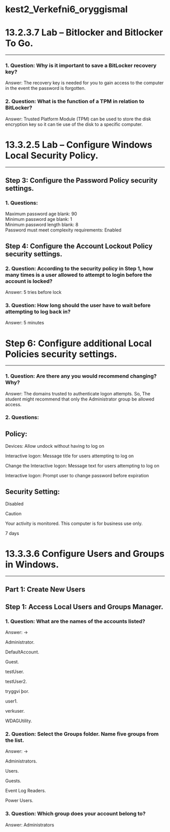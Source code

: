 # kest2_Verkefni6_oryggismal



# 13.2.3.7 Lab – Bitlocker and Bitlocker To Go.
--------------------
### 1. Question: Why is it important to save a BitLocker recovery key?
Answer: The recovery key is needed for you to gain access to the computer in the event the password is forgotten.

### 2. Question: What is the function of a TPM in relation to BitLocker?
Answer: Trusted Platform Module (TPM) can be used to store the disk encryption key so it can tie use of the disk to a specific computer.


# 13.3.2.5 Lab – Configure Windows Local Security Policy.
--------------------
## Step 3:  Configure the Password Policy security settings.

### 1. Questions:
  Maximum password age blank: 90 <br />
  Minimum password age blank: 1 <br />
  Minimum password length blank: 8 <br />
  Password must meet complexity requirements: Enabled
  
## Step 4:  Configure the Account Lockout Policy security settings.

### 2. Question: According to the security policy in Step 1, how many times is a user allowed to attempt to login before the account is locked?
Answer: 5 tries before lock

### 3. Question: How long should the user have to wait before attempting to log back in?
Answer: 5 minutes


# Step 6:  Configure additional Local Policies security settings.
--------------------

### 1. Question: Are there any you would recommend changing? Why?
Answer: The domains trusted to authenticate logon attempts. So, The student might recommend that only the Administrator group be allowed access.

### 2. Questions:
Policy:
-----
   Devices: Allow undock without having to log on
   
   Interactive logon: Message title for users attempting to log on
   
   Change the Interactive logon: Message text for users attempting to log on
   
   Interactive logon: Prompt user to change password before expiration


Security Setting:
-----
   Disabled
   
   Caution
   
   Your activity is monitored. This computer is for business use only.
   
   7 days
   
   
# 13.3.3.6 Configure Users and Groups in Windows.
--------------------
## Part 1:  Create New Users

## Step 1:  Access Local Users and Groups Manager.
### 1. Question: What are the names of the accounts listed?
Answer: ->

  Administrator.
  
  DefaultAccount.
  
  Guest.
  
  testUser.
  
  testUser2.
  
  tryggvi þor.
  
  user1.
  
  verkuser.
  
  WDAGUtility.

### 2. Question: Select the Groups folder. Name five groups from the list.
Answer: ->

  Administrators.
  
  Users.
  
  Guests.
  
  Event Log Readers.
  
  Power Users.

### 3. Question: Which group does your account belong to?
Answer: Administrators


